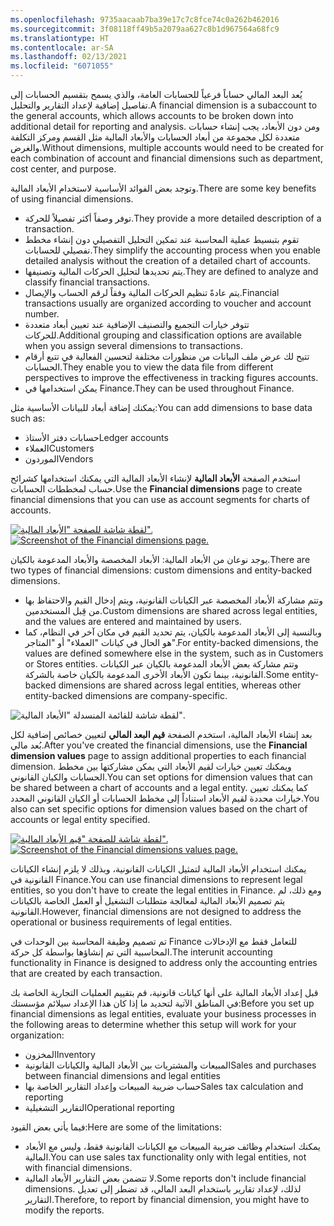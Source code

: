 ```yaml
---
ms.openlocfilehash: 9735aacaab7ba39e17c7c8fce74c0a262b462016
ms.sourcegitcommit: 3f08118ff49b5a2079aa627c8b1d967564a68fc9
ms.translationtype: HT
ms.contentlocale: ar-SA
ms.lasthandoff: 02/13/2021
ms.locfileid: "6071055"
---
```

<span data-ttu-id="c9fec-101">يُعد البعد المالي حساباً فرعياً للحسابات العامة، والذي يسمح بتقسيم الحسابات إلى تفاصيل إضافية لإعداد التقارير والتحليل.</span><span class="sxs-lookup"><span data-stu-id="c9fec-101">A financial dimension is a subaccount to the general accounts, which allows accounts to be broken down into additional detail for reporting and analysis.</span></span> <span data-ttu-id="c9fec-102">ومن دون الأبعاد، يجب إنشاء حسابات متعددة لكل مجموعة من أبعاد الحسابات والأبعاد المالية مثل القسم ومركز التكلفة والغرض.</span><span class="sxs-lookup"><span data-stu-id="c9fec-102">Without dimensions, multiple accounts would need to be created for each combination of account and financial dimensions such as department, cost center, and purpose.</span></span> 

<span data-ttu-id="c9fec-103">وتوجد بعض الفوائد الأساسية لاستخدام الأبعاد المالية.</span><span class="sxs-lookup"><span data-stu-id="c9fec-103">There are some key benefits of using financial dimensions.</span></span>  

- <span data-ttu-id="c9fec-104">توفر وصفاً أكثر تفصيلاً للحركة.</span><span class="sxs-lookup"><span data-stu-id="c9fec-104">They provide a more detailed description of a transaction.</span></span>  
- <span data-ttu-id="c9fec-105">تقوم بتبسيط عملية المحاسبة عند تمكين التحليل التفصيلي دون إنشاء مخطط تفصيلي للحسابات.</span><span class="sxs-lookup"><span data-stu-id="c9fec-105">They simplify the accounting process when you enable detailed analysis without the creation of a detailed chart of accounts.</span></span>  
- <span data-ttu-id="c9fec-106">يتم تحديدها لتحليل الحركات المالية وتصنيفها.</span><span class="sxs-lookup"><span data-stu-id="c9fec-106">They are defined to analyze and classify financial transactions.</span></span>  
- <span data-ttu-id="c9fec-107">يتم عادةً تنظيم الحركات المالية وفقاً لرقم الحساب والإيصال.</span><span class="sxs-lookup"><span data-stu-id="c9fec-107">Financial transactions usually are organized according to voucher and account number.</span></span>
- <span data-ttu-id="c9fec-108">تتوفر خيارات التجميع والتصنيف الإضافية عند تعيين أبعاد متعددة للحركات.</span><span class="sxs-lookup"><span data-stu-id="c9fec-108">Additional grouping and classification options are available when you assign several dimensions to transactions.</span></span>
- <span data-ttu-id="c9fec-109">تتيح لك عرض ملف البيانات من منظورات مختلفة لتحسين الفعالية في تتبع أرقام الحسابات.</span><span class="sxs-lookup"><span data-stu-id="c9fec-109">They enable you to view the data file from different perspectives to improve the effectiveness in tracking figures accounts.</span></span>  
- <span data-ttu-id="c9fec-110">يمكن استخدامها في Finance.</span><span class="sxs-lookup"><span data-stu-id="c9fec-110">They can be used throughout Finance.</span></span>  

<span data-ttu-id="c9fec-111">يمكنك إضافة أبعاد للبيانات الأساسية مثل:</span><span class="sxs-lookup"><span data-stu-id="c9fec-111">You can add dimensions to base data such as:</span></span>

- <span data-ttu-id="c9fec-112">حسابات دفتر الأستاذ</span><span class="sxs-lookup"><span data-stu-id="c9fec-112">Ledger accounts</span></span>
- <span data-ttu-id="c9fec-113">العملاء</span><span class="sxs-lookup"><span data-stu-id="c9fec-113">Customers</span></span>
- <span data-ttu-id="c9fec-114">الموردون</span><span class="sxs-lookup"><span data-stu-id="c9fec-114">Vendors</span></span>

<span data-ttu-id="c9fec-115">استخدم الصفحة **الأبعاد المالية** لإنشاء الأبعاد المالية التي يمكنك استخدامها كشرائح حساب لمخططات الحسابات.</span><span class="sxs-lookup"><span data-stu-id="c9fec-115">Use the **Financial dimensions** page to create financial dimensions that you can use as account segments for charts of accounts.</span></span> 
 
<span data-ttu-id="c9fec-116">[![لقطة شاشة للصفحة "الأبعاد المالية".](../media/financial-dim.png)](../media/financial-dim.png#lightbox)</span><span class="sxs-lookup"><span data-stu-id="c9fec-116">[![Screenshot of the Financial dimensions page.](../media/financial-dim.png)](../media/financial-dim.png#lightbox)</span></span>

<span data-ttu-id="c9fec-117">يوجد نوعان من الأبعاد المالية: الأبعاد المخصصة والأبعاد المدعومة بالكيان.</span><span class="sxs-lookup"><span data-stu-id="c9fec-117">There are two types of financial dimensions: custom dimensions and entity-backed dimensions.</span></span> 

- <span data-ttu-id="c9fec-118">وتتم مشاركة الأبعاد المخصصة عبر الكيانات القانونية، ويتم إدخال القيم والاحتفاظ بها من قِبل المستخدمين.</span><span class="sxs-lookup"><span data-stu-id="c9fec-118">Custom dimensions are shared across legal entities, and the values are entered and maintained by users.</span></span> 
- <span data-ttu-id="c9fec-119">وبالنسبة إلى الأبعاد المدعومة بالكيان، يتم تحديد القيم في مكان آخر في النظام، كما هو الحال في كيانات "العملاء" أو "المتاجر".</span><span class="sxs-lookup"><span data-stu-id="c9fec-119">For entity-backed dimensions, the values are defined somewhere else in the system, such as in Customers or Stores entities.</span></span> <span data-ttu-id="c9fec-120">وتتم مشاركة بعض الأبعاد المدعومة بالكيان عبر الكيانات القانونية، بينما تكون الأبعاد الأخرى المدعومة بالكيان خاصة بالشركة.</span><span class="sxs-lookup"><span data-stu-id="c9fec-120">Some entity-backed dimensions are shared across legal entities, whereas other entity-backed dimensions are company-specific.</span></span>
 
![لقطة شاشة للقائمة المنسدلة "الأبعاد المالية".](../media/create-financial-dim.png)

<span data-ttu-id="c9fec-122">بعد إنشاء الأبعاد المالية، استخدم الصفحة **قيم البعد المالي** لتعيين خصائص إضافية لكل بُعد مالي.</span><span class="sxs-lookup"><span data-stu-id="c9fec-122">After you've created the financial dimensions, use the **Financial dimension values** page to assign additional properties to each financial dimension.</span></span> <span data-ttu-id="c9fec-123">ويمكنك تعيين خيارات لقيم الأبعاد التي يمكن مشاركتها بين مخطط الحسابات والكيان القانوني.</span><span class="sxs-lookup"><span data-stu-id="c9fec-123">You can set options for dimension values that can be shared between a chart of accounts and a legal entity.</span></span> <span data-ttu-id="c9fec-124">كما يمكنك تعيين خيارات محددة لقيم الأبعاد استناداً إلى مخطط الحسابات أو الكيان القانوني المحدد.</span><span class="sxs-lookup"><span data-stu-id="c9fec-124">You also can set specific options for dimension values based on the chart of accounts or legal entity specified.</span></span>
 
<span data-ttu-id="c9fec-125">[![لقطة شاشة للصفحة "قيم الأبعاد المالية".](../media/dim-values.png)](../media/dim-values.png#lightbox)</span><span class="sxs-lookup"><span data-stu-id="c9fec-125">[![Screenshot of the Financial dimensions values page.](../media/dim-values.png)](../media/dim-values.png#lightbox)</span></span>

<span data-ttu-id="c9fec-126">يمكنك استخدام الأبعاد المالية لتمثيل الكيانات القانونية، وبذلك لا يلزم إنشاء الكيانات القانونية في Finance.</span><span class="sxs-lookup"><span data-stu-id="c9fec-126">You can use financial dimensions to represent legal entities, so you don't have to create the legal entities in Finance.</span></span> <span data-ttu-id="c9fec-127">ومع ذلك، لم يتم تصميم الأبعاد المالية لمعالجة متطلبات التشغيل أو العمل الخاصة بالكيانات القانونية.</span><span class="sxs-lookup"><span data-stu-id="c9fec-127">However, financial dimensions are not designed to address the operational or business requirements of legal entities.</span></span> 

<span data-ttu-id="c9fec-128">تم تصميم وظيفة المحاسبة بين الوحدات في Finance للتعامل فقط مع الإدخالات المحاسبية التي تم إنشاؤها بواسطة كل حركة.</span><span class="sxs-lookup"><span data-stu-id="c9fec-128">The interunit accounting functionality in Finance is designed to address only the accounting entries that are created by each transaction.</span></span>

<span data-ttu-id="c9fec-129">قبل إعداد الأبعاد المالية على أنها كيانات قانونية، قم بتقييم العمليات التجارية الخاصة بك في المناطق الآتية لتحديد ما إذا كان هذا الإعداد سيلائم مؤسستك:</span><span class="sxs-lookup"><span data-stu-id="c9fec-129">Before you set up financial dimensions as legal entities, evaluate your business processes in the following areas to determine whether this setup will work for your organization:</span></span>

- <span data-ttu-id="c9fec-130">المخزون</span><span class="sxs-lookup"><span data-stu-id="c9fec-130">Inventory</span></span>
- <span data-ttu-id="c9fec-131">المبيعات والمشتريات بين الأبعاد المالية والكيانات القانونية</span><span class="sxs-lookup"><span data-stu-id="c9fec-131">Sales and purchases between financial dimensions and legal entities</span></span>
- <span data-ttu-id="c9fec-132">حساب ضريبة المبيعات وإعداد التقارير الخاصة بها</span><span class="sxs-lookup"><span data-stu-id="c9fec-132">Sales tax calculation and reporting</span></span>
- <span data-ttu-id="c9fec-133">التقارير التشغيلية</span><span class="sxs-lookup"><span data-stu-id="c9fec-133">Operational reporting</span></span>

<span data-ttu-id="c9fec-134">فيما يأتي بعض القيود:</span><span class="sxs-lookup"><span data-stu-id="c9fec-134">Here are some of the limitations:</span></span>

- <span data-ttu-id="c9fec-135">يمكنك استخدام وظائف ضريبة المبيعات مع الكيانات القانونية فقط، وليس مع الأبعاد المالية.</span><span class="sxs-lookup"><span data-stu-id="c9fec-135">You can use sales tax functionality only with legal entities, not with financial dimensions.</span></span>
- <span data-ttu-id="c9fec-136">لا تتضمن بعض التقارير الأبعاد المالية.</span><span class="sxs-lookup"><span data-stu-id="c9fec-136">Some reports don't include financial dimensions.</span></span> <span data-ttu-id="c9fec-137">لذلك، لإعداد تقارير باستخدام البعد المالي، قد تضطر إلى تعديل التقارير.</span><span class="sxs-lookup"><span data-stu-id="c9fec-137">Therefore, to report by financial dimension, you might have to modify the reports.</span></span>

